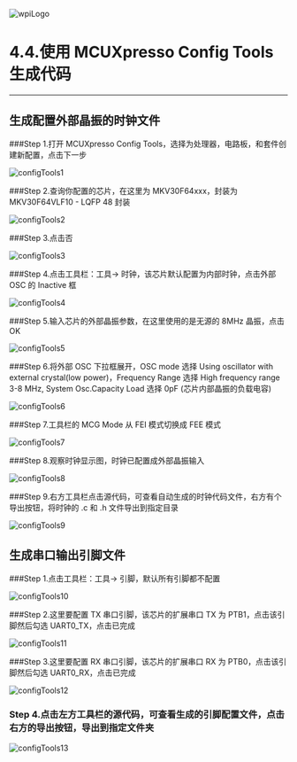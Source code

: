 ![wpiLogo](../../imgs/wpiLogo.jpg)

# 4.4.使用 MCUXpresso Config Tools 生成代码

---

## 生成配置外部晶振的时钟文件

###Step 1.打开 MCUXpresso Config Tools，选择为处理器，电路板，和套件创建新配置，点击下一步

![configTools1](../../imgs/KEIL/configTools1.jpg)

###Step 2.查询你配置的芯片，在这里为 MKV30F64xxx，封装为 MKV30F64VLF10 - LQFP 48 封装

![configTools2](../../imgs/KEIL/configTools2.jpg)

###Step 3.点击否

![configTools3](../../imgs/KEIL/configTools3.jpg)

###Step 4.点击工具栏：工具-> 时钟，该芯片默认配置为内部时钟，点击外部 OSC 的 Inactive 框

![configTools4](../../imgs/KEIL/configTools4.jpg)

###Step 5.输入芯片的外部晶振参数，在这里使用的是无源的 8MHz 晶振，点击 OK

![configTools5](../../imgs/KEIL/configTools5.jpg)

###Step 6.将外部 OSC 下拉框展开，OSC mode 选择 Using oscillator with external crystal(low power)，Frequency Range 选择 High frequency range 3-8 MHz, System Osc.Capacity Load 选择 0pF (芯片内部晶振的负载电容)

![configTools6](../../imgs/KEIL/configTools6.jpg)

###Step 7.工具栏的 MCG Mode 从 FEI 模式切换成 FEE 模式

![configTools7](../../imgs/KEIL/configTools7.jpg)

###Step 8.观察时钟显示图，时钟已配置成外部晶振输入

![configTools8](../../imgs/KEIL/configTools8.jpg)

###Step 9.右方工具栏点击源代码，可查看自动生成的时钟代码文件，右方有个导出按钮，将时钟的 .c 和 .h 文件导出到指定目录

![configTools9](../../imgs/KEIL/configTools9.jpg)

## 生成串口输出引脚文件

###Step 1.点击工具栏：工具-> 引脚，默认所有引脚都不配置

![configTools10](../../imgs/KEIL/configTools10.jpg)

###Step 2.这里要配置 TX 串口引脚，该芯片的扩展串口 TX 为 PTB1，点击该引脚然后勾选 UART0_TX，点击已完成

![configTools11](../../imgs/KEIL/configTools11.jpg)

###Step 3.这里要配置 RX 串口引脚，该芯片的扩展串口 RX 为 PTB0，点击该引脚然后勾选 UART0_RX，点击已完成

![configTools12](../../imgs/KEIL/configTools12.jpg)

### Step 4.点击左方工具栏的源代码，可查看生成的引脚配置文件，点击右方的导出按钮，导出到指定文件夹

![configTools13](../../imgs/KEIL/configTools13.jpg)
